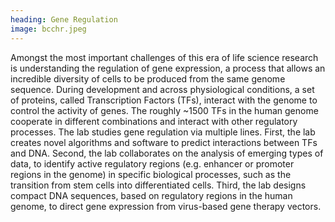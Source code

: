 ```yaml
---
heading: Gene Regulation
image: bcchr.jpeg
---
```

Amongst the most important challenges of this era of  life science research is understanding the regulation of gene expression, a process that allows an incredible diversity of cells to be produced from the same genome sequence.  During development and across physiological conditions, a set of proteins, called Transcription Factors (TFs), interact with the genome to control the activity of genes.  The roughly ~1500 TFs in the human genome cooperate in different combinations and interact with other regulatory processes. The lab studies gene regulation via multiple lines. First, the lab creates novel algorithms and software to predict interactions between TFs and DNA. Second, the lab collaborates on the analysis of emerging types of data, to identify active regulatory regions (e.g. enhancer or promoter regions in the genome) in specific biological processes, such as the transition from stem cells into differentiated cells. Third, the lab designs compact DNA sequences, based on regulatory regions in the human genome, to direct gene expression from virus-based gene therapy vectors.